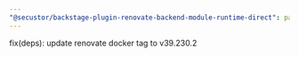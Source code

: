 ```yaml
---
"@secustor/backstage-plugin-renovate-backend-module-runtime-direct": patch
---
```


fix(deps): update renovate docker tag to v39.230.2
